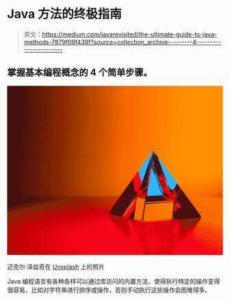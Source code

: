 # Java 方法的终极指南

> 原文：<https://medium.com/javarevisited/the-ultimate-guide-to-java-methods-7879f06f439f?source=collection_archive---------4----------------------->

## 掌握基本编程概念的 4 个简单步骤。

![](img/e3c8fae9c695378840cdb9862dcac582.png)

迈克尔·泽兹奇在 [Unsplash](https://unsplash.com?utm_source=medium&utm_medium=referral) 上的照片

Java 编程语言有各种各样可以通过库访问的内置方法，使得执行特定的操作变得很容易，比如对字符串进行排序或操作，否则手动执行这些操作会困难得多。